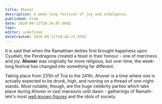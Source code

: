 ```yaml
---
title: Ahoner
description: A week-long festival of joy and indulgence.
published: true
date: 2020-09-11T20:34:07.660Z
tags: 
editor: undefined
dateCreated: 2020-09-11T18:44:23.976Z
---
```


It is said that when the Ramathian deities first brought happiness upon Cyudiah, the Pendragons created a feast in their honour - one of merriness and joy. **Ahoner** was originally far more religious, but over time, the week-long festival has changed into something far different.

Taking place from 231th of Tria to the 241th, Ahoner is a time where one is actually expected to be drunk, high, and running on a thread of one-night-stands. Most notable, though, are the huge celebrity parties which take place during Ahoner in vast mansions until dawn - gatherings of Ramath-lehi's most [well-known figures](/pop-culture-figures) and the idols of society.